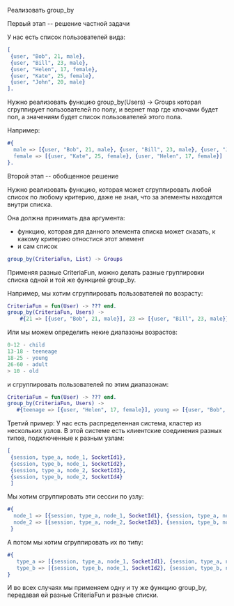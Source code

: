 Реализовать group_by

Первый этап -- решение частной задачи

У нас есть список пользователей вида:

```erlang
[
 {user, "Bob", 21, male},
 {user, "Bill", 23, male},
 {user, "Helen", 17, female},
 {user, "Kate", 25, female},
 {user, "John", 20, male}
].
```

Нужно реализовать функцию group_by(Users) -> Groups
которая сгруппирует пользователей по полу, и вернет map
где ключами будет пол, а значениям будет список пользователей этого пола.

Например:

```erlang
#{
  male => [{user, "Bob", 21, male}, {user, "Bill", 23, male}, {user, "John", 20, male}],
  female => [{user, "Kate", 25, female}, {user, "Helen", 17, female}]
}.
```

Второй этап -- обобщенное решение

Нужно реализовать функцию, которая может сгруппировать любой список по любому критерию,
даже не зная, что за элементы находятся внутри списка.

Она должна принимать два аргумента:

- функцию, которая для данного элемента списка может сказать, к какому критерию отностися этот элемент
- и сам список

```erlang
group_by(CriteriaFun, List) -> Groups
```

Применяя разные CriteriaFun, можно делать разные группировки списка одной и той же функцией group_by.

Например, мы хотим сгруппировать пользователей по возрасту:

```erlang
CriteriaFun = fun(User) -> ??? end.
group_by(CriteriaFun, Users) ->
    #{21 => [{user, "Bob", 21, male}], 23 => [{user, "Bill", 23, male}} ...
``````

Или мы можем определить некие диапазоны возрастов:

```erlang
0-12 - child
13-18 - teeneage
18-25 - young
26-60 - adult
> 10 - old
```

и сгруппировать пользователей по этим диапазонам:

```erlang
CriteriaFun = fun(User) -> ??? end.
group_by(CriteriaFun, Users) ->
   #{teenage => [{user, "Helen", 17, female}], young => [{user, "Bob", 21, male}, {user, "Bill", 23, male} ...
```

Третий пример:
У нас есть распределенная система, кластер из нескольких узлов.
В этой системе есть клиентские соединения разных типов, подключенные к разным узлам:

```erlang
[
 {session, type_a, node_1, SocketId1},
 {session, type_b, node_1, SocketId2},
 {session, type_a, node_2, SocketId3},
 {session, type_b, node_2, SocketId4}
 ]
```

Мы хотим сгруппировать эти сессии по узлу:

```erlang
#{
  node_1 => [{session, type_a, node_1, SocketId1}, {session, type_a, node_2, SocketId3}],
  node_2 => [{session, type_a, node_2, SocketId3}, {session, type_b, node_2, SocketId4}]
 }
```

А потом мы хотим сгруппировать их по типу:

```erlang
#{
   type_a => [{session, type_a, node_1, SocketId1}, {session, type_a, node_2, SocketId3}],
   type_b => [{session, type_b, node_1, SocketId2}, {session, type_b, node_2, SocketId4}]
}
```

И во всех случаях мы применяем одну и ту же функцию group_by,
передавая ей разные CriteriaFun и разные списки.
